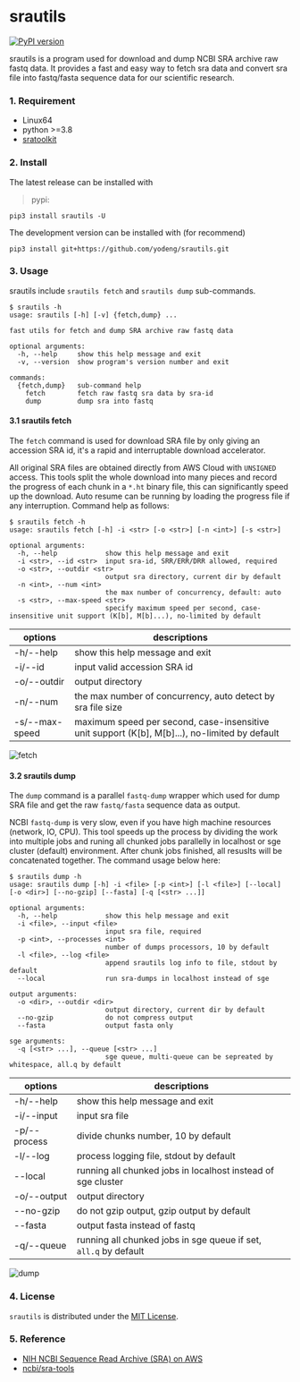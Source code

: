 # srautils

[![PyPI version](https://img.shields.io/pypi/v/srautils.svg?logo=pypi&logoColor=FFE873)](https://pypi.python.org/pypi/srautils)

srautils is a program used for download and dump NCBI SRA archive raw fastq data. It provides a fast and easy way to fetch sra data and convert sra file into fastq/fasta sequence data for our scientific research.

### 1. Requirement

+ Linux64
+ python >=3.8
+ [sratoolkit](https://github.com/ncbi/sra-tools/wiki/02.-Installing-SRA-Toolkit)

### 2. Install

The latest release can be installed with

> pypi:

```shell
pip3 install srautils -U
```

The development version can be installed with (for recommend)

```shell
pip3 install git+https://github.com/yodeng/srautils.git
```

### 3. Usage

srautils include `srautils fetch` and `srautils dump` sub-commands. 

```
$ srautils -h 
usage: srautils [-h] [-v] {fetch,dump} ...

fast utils for fetch and dump SRA archive raw fastq data

optional arguments:
  -h, --help     show this help message and exit
  -v, --version  show program's version number and exit

commands:
  {fetch,dump}   sub-command help
    fetch        fetch raw fastq sra data by sra-id
    dump         dump sra into fastq
```

#### 3.1 srautils fetch

The `fetch` command is used for download SRA file by only giving an accession SRA id, it's a rapid and interruptable download accelerator.

All original SRA files are obtained directly from AWS Cloud with `UNSIGNED` access. This tools split the whole download into many pieces and record the progress of each chunk in a `*.ht` binary file, this can significantly speed up the download. Auto resume can be running by loading the progress file if any interruption. Command help as follows:

```
$ srautils fetch -h 
usage: srautils fetch [-h] -i <str> [-o <str>] [-n <int>] [-s <str>]

optional arguments:
  -h, --help            show this help message and exit
  -i <str>, --id <str>  input sra-id, SRR/ERR/DRR allowed, required
  -o <str>, --outdir <str>
                        output sra directory, current dir by default
  -n <int>, --num <int>
                        the max number of concurrency, default: auto
  -s <str>, --max-speed <str>
                        specify maximum speed per second, case-insensitive unit support (K[b], M[b]...), no-limited by default
```

| options        | descriptions                                                 |
| -------------- | ------------------------------------------------------------ |
| -h/--help      | show this help message and exit                              |
| -i/--id        | input valid accession SRA id                                 |
| -o/--outdir    | output directory                                             |
| -n/--num       | the max number of concurrency, auto detect by sra file size  |
| -s/--max-speed | maximum speed per second, case-insensitive unit support (K[b], M[b]...), no-limited by default |

![fetch](https://user-images.githubusercontent.com/18365846/201565539-4df7ee9e-0a44-4786-8a90-1fd2e78d4ab5.png)

#### 3.2 srautils dump

The `dump` command is a parallel `fastq-dump` wrapper which used for dump SRA file and get the raw `fastq/fasta` sequence data as output. 

NCBI `fastq-dump` is very slow,  even if you have high machine resources (network, IO, CPU). This tool speeds up the process by dividing the work into multiple jobs and runing all chunked jobs parallelly in localhost or sge cluster (default) environment. After chunk jobs finished, all resuslts will be concatenated together. The command usage below here:

```
$ srautils dump -h 
usage: srautils dump [-h] -i <file> [-p <int>] [-l <file>] [--local] [-o <dir>] [--no-gzip] [--fasta] [-q [<str> ...]]

optional arguments:
  -h, --help            show this help message and exit
  -i <file>, --input <file>
                        input sra file, required
  -p <int>, --processes <int>
                        number of dumps processors, 10 by default
  -l <file>, --log <file>
                        append srautils log info to file, stdout by default
  --local               run sra-dumps in localhost instead of sge

output arguments:
  -o <dir>, --outdir <dir>
                        output directory, current dir by default
  --no-gzip             do not compress output
  --fasta               output fasta only

sge arguments:
  -q [<str> ...], --queue [<str> ...]
                        sge queue, multi-queue can be sepreated by whitespace, all.q by default
```

| options      | descriptions                                                 |
| ------------ | ------------------------------------------------------------ |
| -h/--help    | show this help message and exit                              |
| -i/--input   | input sra file                                               |
| -p/--process | divide chunks number, 10 by default                          |
| -l/--log     | process logging file, stdout by default                      |
| --local      | running all chunked jobs in localhost instead of sge cluster |
| -o/--output  | output directory                                             |
| --no-gzip    | do not gzip output, gzip output by default                   |
| --fasta      | output fasta instead of fastq                                |
| -q/--queue   | running all chunked jobs in sge queue if set,  `all.q` by default |

![dump](https://user-images.githubusercontent.com/18365846/201566132-b3d8e0d3-426e-44f5-b9d6-6db58020dbff.png)

### 4. License

`srautils` is distributed under the [MIT License](https://github.com/yodeng/srautils/blob/master/LICENSE).

### 5. Reference

+ [NIH NCBI Sequence Read Archive (SRA) on AWS](https://registry.opendata.aws/ncbi-sra/)
+ [ncbi/sra-tools](https://github.com/ncbi/sra-tools)
